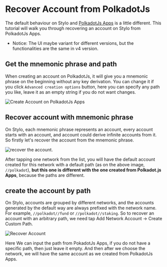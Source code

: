 # Recover Account from PolkadotJs

The default behaviour on Stylo and [PolkadotJs Apps](https://polkadot.js.org/apps/) is a little different. This tutorial will walk you through recovering an account on Stylo from PolkadotJs Apps.

* Notice: The UI maybe variant for different versions, but the functionalities are the same in v4 version.

## Get the mnemonic phrase and path

When creating an account on PolkadotJs, it will give you a mnemonic phrase on the beginning without any key derivation. You can change it if you click `Advanced creation options` button, here you can specify any path you like, leave it as an empty string if you do not want changes.

![Create Account on PolkadotJs Apps](./images/Polkadotjs-Create-Account.png)

## Recover account with mnemonic phrase

On Stylo, each mnemonic phrase represents an account, every account starts with an account, and account could derive infinite accounts from it. So firstly let's recover the account from the mnemonic phrase.

![recover the account](./images/Recover-Account.png).

After tapping one network from the list, you will have the default account created for this network with a default path (as on the above image, `//polkadot`), **but this one is different with the one created from Polkadot.js Apps**, because the paths are different. 

## create the account by path

On Stylo, accounts are grouped by different networks, and the accounts generated by the default way are always prefixed with the network name. For example, `//polkadot//fund` or `//polkadot//staking`. So to recover an account with an arbitrary path, we need tap Add Network Account -> Create Custom Path. 

![Recover Account](./images/Recover-Path.png)

Here We can input the path from PokadotJs Apps, if you do not have a specific path, then just leave it empty. And then after we choose the network, we will have the same account as we created from PolkadotJs Apps.
